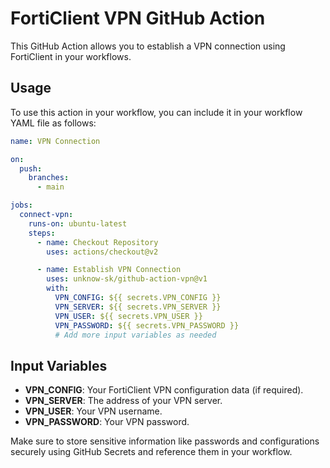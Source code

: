 # FortiClient VPN GitHub Action

This GitHub Action allows you to establish a VPN connection using FortiClient in your workflows.

## Usage

To use this action in your workflow, you can include it in your workflow YAML file as follows:

```yaml
name: VPN Connection

on:
  push:
    branches:
      - main

jobs:
  connect-vpn:
    runs-on: ubuntu-latest
    steps:
      - name: Checkout Repository
        uses: actions/checkout@v2

      - name: Establish VPN Connection
        uses: unknow-sk/github-action-vpn@v1
        with:
          VPN_CONFIG: ${{ secrets.VPN_CONFIG }}
          VPN_SERVER: ${{ secrets.VPN_SERVER }}
          VPN_USER: ${{ secrets.VPN_USER }}
          VPN_PASSWORD: ${{ secrets.VPN_PASSWORD }}
          # Add more input variables as needed
```

## Input Variables

- **VPN_CONFIG**: Your FortiClient VPN configuration data (if required).
- **VPN_SERVER**: The address of your VPN server.
- **VPN_USER**: Your VPN username.
- **VPN_PASSWORD**: Your VPN password.

Make sure to store sensitive information like passwords and configurations securely using GitHub Secrets and reference
them in your workflow.